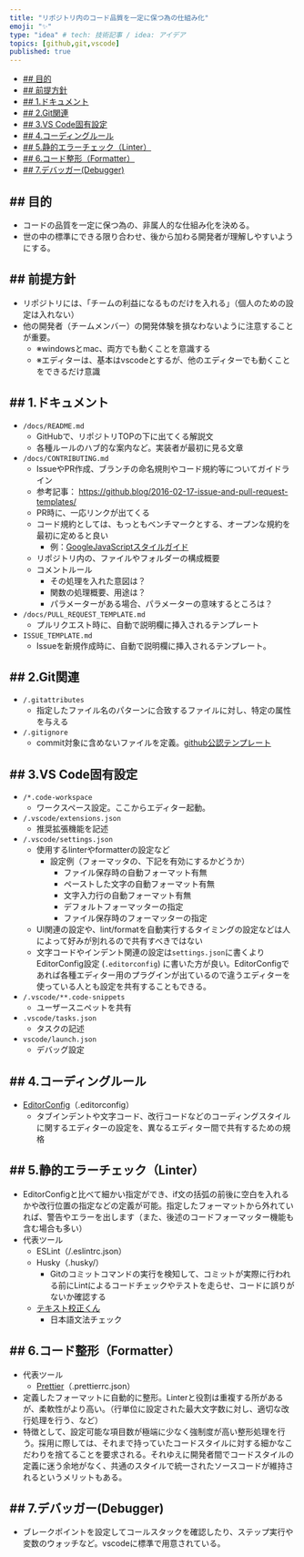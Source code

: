 ```yaml
---
title: "リポジトリ内のコード品質を一定に保つ為の仕組み化"
emoji: "✨"
type: "idea" # tech: 技術記事 / idea: アイデア
topics: [github,git,vscode]
published: true
---
```


- [## 目的](#-目的)
- [## 前提方針](#-前提方針)
- [## 1.ドキュメント](#-1ドキュメント)
- [## 2.Git関連](#-2git関連)
- [## 3.VS Code固有設定](#-3vs-code固有設定)
- [## 4.コーディングルール](#-4コーディングルール)
- [## 5.静的エラーチェック（Linter）](#-5静的エラーチェックlinter)
- [## 6.コード整形（Formatter）](#-6コード整形formatter)
- [## 7.デバッガー(Debugger)](#-7デバッガーdebugger)

## ## 目的

- コードの品質を一定に保つ為の、非属人的な仕組み化を決める。
- 世の中の標準にできる限り合わせ、後から加わる開発者が理解しやすいようにする。

## ## 前提方針

- リポジトリには、「チームの利益になるものだけを入れる」（個人のための設定は入れない）
- 他の開発者（チームメンバー）の開発体験を損なわないように注意することが重要。
    - ※windowsとmac、両方でも動くことを意識する
    - ※エディターは、基本はvscodeとするが、他のエディターでも動くことをできるだけ意識

## ## 1.ドキュメント

- `/docs/README.md`
    - GitHubで、リポジトリTOPの下に出てくる解説文
    - 各種ルールのハブ的な案内など。実装者が最初に見る文章
- `/docs/CONTRIBUTING.md`
    - IssueやPR作成、ブランチの命名規則やコード規約等についてガイドライン
    - 参考記事： <https://github.blog/2016-02-17-issue-and-pull-request-templates/>
    - PR時に、一応リンクが出てくる
    - コード規約としては、もっともベンチマークとする、オープンな規約を最初に定めると良い
        - 例：[GoogleJavaScriptスタイルガイド](https://google.github.io/styleguide/jsguide.html)
    - リポジトリ内の、ファイルやフォルダーの構成概要
    - コメントルール
        - その処理を入れた意図は？
        - 関数の処理概要、用途は？
        - パラメーターがある場合、パラメーターの意味するところは？
- `/docs/PULL_REQUEST_TEMPLATE.md`
    - プルリクエスト時に、自動で説明欄に挿入されるテンプレート
- `ISSUE_TEMPLATE.md`
    - Issueを新規作成時に、自動で説明欄に挿入されるテンプレート。

## ## 2.Git関連

- `/.gitattributes`
    - 指定したファイル名のパターンに合致するファイルに対し、特定の属性を与える
- `/.gitignore`
    - commit対象に含めないファイルを定義。[github公認テンプレート](https://github.com/github/gitignore)

## ## 3.VS Code固有設定

- `/*.code-workspace`
    - ワークスペース設定。ここからエディター起動。
- `/.vscode/extensions.json`
    - 推奨拡張機能を記述
- `/.vscode/settings.json`
    - 使用するlinterやformatterの設定など
        - 設定例（フォーマッタの、下記を有効にするかどうか）
            - ファイル保存時の自動フォーマット有無
            - ペーストした文字の自動フォーマット有無
            - 文字入力行の自動フォーマット有無
            - デフォルトフォーマッターの指定
            - ファイル保存時のフォーマッターの指定
    - UI関連の設定や、lint/formatを自動実行するタイミングの設定などは人によって好みが別れるので共有すべきではない
    - 文字コードやインデント関連の設定は`settings.json`に書くよりEditorConfig設定 (`.editorconfig`) に書いた方が良い。EditorConfigであれば各種エディター用のプラグインが出ているので違うエディターを使っている人とも設定を共有することもできる。
- `/.vscode/**.code-snippets`
    - ユーザースニペットを共有
- `.vscode/tasks.json`
    - タスクの記述
- `vscode/launch.json`
    - デバッグ設定

## ## 4.コーディングルール

- [EditorConfig](https://marketplace.visualstudio.com/items?itemName=EditorConfig.EditorConfig)（.editorconfig）
    - タブインデントや文字コード、改行コードなどのコーディングスタイルに関するエディターの設定を、異なるエディター間で共有するための規格

## ## 5.静的エラーチェック（Linter）

- EditorConfigと比べて細かい指定ができ、if文の括弧の前後に空白を入れるかや改行位置の指定などの定義が可能。指定したフォーマットから外れていれば、警告やエラーを出します（また、後述のコードフォーマッター機能も含む場合も多い）
- 代表ツール
    - ESLint（/.eslintrc.json）
    - Husky（.husky/）
        - Gitのコミットコマンドの実行を検知して、コミットが実際に行われる前にLintによるコードチェックやテストを走らせ、コードに誤りがないか確認する
    - [テキスト校正くん](https://marketplace.visualstudio.com/items?itemName=ICS.japanese-proofreading)
        - 日本語文法チェック

## ## 6.コード整形（Formatter）

- 代表ツール
    - [Prettier](https://marketplace.visualstudio.com/items?itemName=esbenp.prettier-vscode)（.prettierrc.json）
- 定義したフォーマットに自動的に整形。Linterと役割は重複する所があるが、柔軟性がより高い。（行単位に設定された最大文字数に対し、適切な改行処理を行う、など）
- 特徴として、設定可能な項目数が極端に少なく強制度が高い整形処理を行う。採用に際しては、それまで持っていたコードスタイルに対する細かなこだわりを捨てることを要求される。それゆえに開発者間でコードスタイルの定義に迷う余地がなく、共通のスタイルで統一されたソースコードが維持されるというメリットもある。

## ## 7.デバッガー(Debugger)

- ブレークポイントを設定してコールスタックを確認したり、ステップ実行や変数のウォッチなど。vscodeに標準で用意されている。
